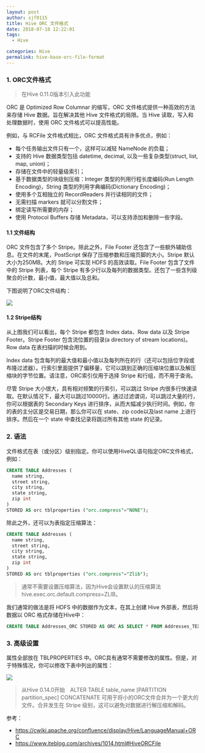 ```yaml
---
layout: post
author: sjf0115
title: Hive ORC 文件格式
date: 2018-07-18 12:22:01
tags:
  - Hive

categories: Hive
permalink: hive-base-orc-file-format
---
```


### 1. ORC文件格式

> 在Hive 0.11.0版本引入此功能

ORC 是 Optimized Row Columnar 的缩写，ORC 文件格式提供一种高效的方法来存储 Hive 数据。旨在解决其他 Hive 文件格式的局限。当 Hive 读取，写入和处理数据时，使用 ORC 文件格式可以提高性能。

例如，与 RCFile 文件格式相比，ORC 文件格式具有许多优点，例如：
- 每个任务输出文件只有一个，这样可以减轻 NameNode 的负载；
- 支持的 Hive 数据类型包括 datetime, decimal, 以及一些复杂类型(struct, list, map, union)；
- 存储在文件中的轻量级索引；
- 基于数据类型的块级别压缩：Integer 类型的列用行程长度编码(Run Length Encoding)，String 类型的列用字典编码(Dictionary Encoding)；
- 使用多个互相独立的 RecordReaders 并行读相同的文件；
- 无需扫描 markers 就可以分割文件；
- 绑定读写所需要的内存；
- 使用 Protocol Buffers 存储 Metadata，可以支持添加和删除一些字段。

#### 1.1 文件结构

ORC 文件包含了多个 Stripe。除此之外，File Footer 还包含了一些额外辅助信息。在文件的末尾，PostScript 保存了压缩参数和压缩页脚的大小。Stripe 默认大小为250MB。大的 Stripe 可实现 HDFS 的高效读取。File Footer 包含了文件中的 Stripe 列表，每个 Stripe 有多少行以及每列的数据类型。还包了一些含列级聚合的计数，最小值，最大值以及总和。

下图说明了ORC文件结构：

![](https://github.com/sjf0115/PubLearnNotes/blob/master/image/Hive/hive-base-orc-file-format-3.png?raw=true)

#### 1.2 Stripe结构

从上图我们可以看出，每个 Stripe 都包含 Index data、Row data 以及 Stripe Footer。Stripe Footer 包含流位置的目录(a directory of stream locations)。Row data 在表扫描的时候会用到。

Index data 包含每列的最大值和最小值以及每列所在的行（还可以包括位字段或布隆过滤器）。行索引里面提供了偏移量，它可以跳到正确的压缩块位置以及解压缩块的字节位置。请注意，ORC索引仅用于选择 Stripe 和行组，而不用于查询。

尽管 Stripe 大小很大，具有相对频繁的行索引，可以跳过 Stripe 内很多行快速读取。在默认情况下，最大可以跳过10000行。通过过滤谓词，可以跳过大量的行，你可以根据表的 Secondary Keys 进行排序，从而大幅减少执行时间。例如，你的表的主分区是交易日期，那么你可以在 state、zip code以及last name 上进行排序。然后在一个 state 中查找记录将跳过所有其他 state 的记录。

### 2. 语法

文件格式在表（或分区）级别指定。你可以使用HiveQL语句指定ORC文件格式，例如：
```sql
CREATE TABLE Addresses (
  name string,
  street string,
  city string,
  state string,
  zip int
)
STORED AS orc tblproperties ("orc.compress"="NONE");
```
除此之外，还可以为表指定压缩算法：
```sql
CREATE TABLE Addresses (
  name string,
  street string,
  city string,
  state string,
  zip int
)
STORED AS orc tblproperties ("orc.compress"="Zlib");
```
> 通常不需要设置压缩算法，因为Hive会设置默认的压缩算法 hive.exec.orc.default.compress=ZLIB。

我们通常的做法是将 HDFS 中的数据作为文本，在其上创建 Hive 外部表，然后将数据以 ORC 格式存储在Hive中：
```sql
CREATE TABLE Addresses_ORC STORED AS ORC AS SELECT * FROM Addresses_TEXT;
```

### 3. 高级设置

属性全部放在 TBLPROPERTIES 中。ORC具有通常不需要修改的属性。但是，对于特殊情况，你可以修改下表中列出的属性：

![](https://github.com/sjf0115/PubLearnNotes/blob/master/image/Hive/hive-base-orc-file-format-2.png?raw=true)

> 从Hive 0.14.0开始　ALTER TABLE table_name [PARTITION partition_spec] CONCATENATE 可用于将小的ORC文件合并为一个更大的文件。合并发生在 Stripe 级别，这可以避免对数据进行解压缩和解码。

参考：　
- https://cwiki.apache.org/confluence/display/Hive/LanguageManual+ORC
- https://www.iteblog.com/archives/1014.html#HiveORCFile
